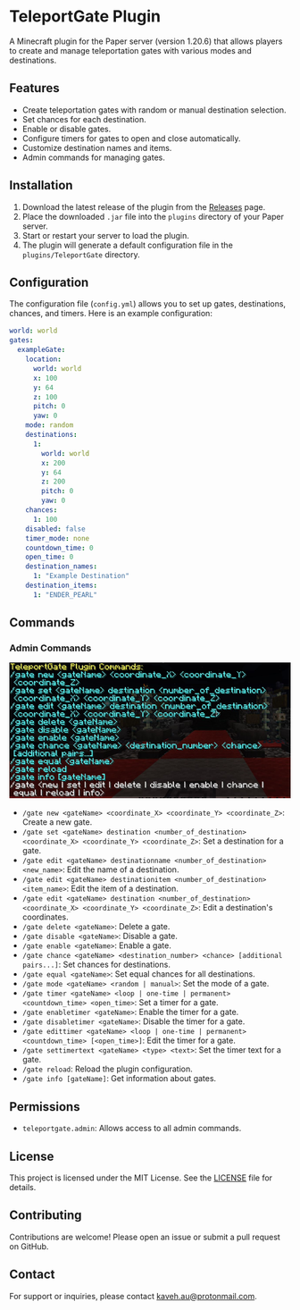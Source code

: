 # TeleportGate Plugin

A Minecraft plugin for the Paper server (version 1.20.6) that allows players to create and manage teleportation gates with various modes and destinations.

## Features

- Create teleportation gates with random or manual destination selection.
- Set chances for each destination.
- Enable or disable gates.
- Configure timers for gates to open and close automatically.
- Customize destination names and items.
- Admin commands for managing gates.

## Installation

1. Download the latest release of the plugin from the [Releases](https://github.com/kaveh2k/teleportgate/releases) page.
2. Place the downloaded `.jar` file into the `plugins` directory of your Paper server.
3. Start or restart your server to load the plugin.
4. The plugin will generate a default configuration file in the `plugins/TeleportGate` directory.

## Configuration

The configuration file (`config.yml`) allows you to set up gates, destinations, chances, and timers. Here is an example configuration:

```yaml
world: world
gates:
  exampleGate:
    location:
      world: world
      x: 100
      y: 64
      z: 100
      pitch: 0
      yaw: 0
    mode: random
    destinations:
      1:
        world: world
        x: 200
        y: 64
        z: 200
        pitch: 0
        yaw: 0
    chances:
      1: 100
    disabled: false
    timer_mode: none
    countdown_time: 0
    open_time: 0
    destination_names:
      1: "Example Destination"
    destination_items:
      1: "ENDER_PEARL"
```

## Commands

### Admin Commands

![Admin commands](./sample.png)

- `/gate new <gateName> <coordinate_X> <coordinate_Y> <coordinate_Z>`: Create a new gate.
- `/gate set <gateName> destination <number_of_destination> <coordinate_X> <coordinate_Y> <coordinate_Z>`: Set a destination for a gate.
- `/gate edit <gateName> destinationname <number_of_destination> <new_name>`: Edit the name of a destination.
- `/gate edit <gateName> destinationitem <number_of_destination> <item_name>`: Edit the item of a destination.
- `/gate edit <gateName> destination <number_of_destination> <coordinate_X> <coordinate_Y> <coordinate_Z>`: Edit a destination's coordinates.
- `/gate delete <gateName>`: Delete a gate.
- `/gate disable <gateName>`: Disable a gate.
- `/gate enable <gateName>`: Enable a gate.
- `/gate chance <gateName> <destination_number> <chance> [additional pairs...]`: Set chances for destinations.
- `/gate equal <gateName>`: Set equal chances for all destinations.
- `/gate mode <gateName> <random | manual>`: Set the mode of a gate.
- `/gate timer <gateName> <loop | one-time | permanent> <countdown_time> <open_time>`: Set a timer for a gate.
- `/gate enabletimer <gateName>`: Enable the timer for a gate.
- `/gate disabletimer <gateName>`: Disable the timer for a gate.
- `/gate edittimer <gateName> <loop | one-time | permanent> <countdown_time> [<open_time>]`: Edit the timer for a gate.
- `/gate settimertext <gateName> <type> <text>`: Set the timer text for a gate.
- `/gate reload`: Reload the plugin configuration.
- `/gate info [gateName]`: Get information about gates.

## Permissions

- `teleportgate.admin`: Allows access to all admin commands.

## License

This project is licensed under the MIT License. See the [LICENSE](LICENSE) file for details.

## Contributing

Contributions are welcome! Please open an issue or submit a pull request on GitHub.

## Contact

For support or inquiries, please contact [kaveh.au@protonmail.com](mailto:kaveh.au@protonmail.com).
